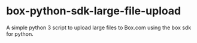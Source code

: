 # box-python-sdk-large-file-upload
A simple python 3 script to upload large files to Box.com using the box sdk for python.
